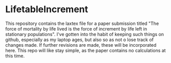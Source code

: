 LifetableIncrement
==================
This repository contains the laxtex file for a paper submission titled "The force of mortality by life lived is the force of increment by life
left in stationary populations". I've gotten into the habit of keeping such things on github, especially as my laptop ages, but 
also so as not o lose track of changes made. If further revisions are made, these will be incorporated here. This repo will like stay simple, 
as the paper contains no calculations at this time.
